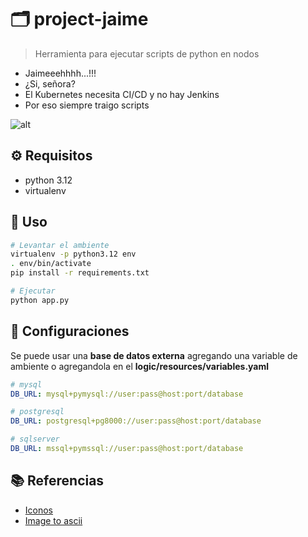 # :card_index_dividers: project-jaime

> Herramienta para ejecutar scripts de python en nodos

- Jaimeeehhhh...!!!
- ¿Si, señora?
- El Kubernetes necesita CI/CD y no hay Jenkins
- Por eso siempre traigo scripts

![alt](img/logo.png)

## :gear: Requisitos

- python 3.12
- virtualenv

## :tada: Uso

```bash
# Levantar el ambiente
virtualenv -p python3.12 env
. env/bin/activate
pip install -r requirements.txt

# Ejecutar
python app.py
```

## :hammer: Configuraciones

Se puede usar una **base de datos externa** agregando una variable de ambiente o agregandola en el **logic/resources/variables.yaml**

```yaml
# mysql
DB_URL: mysql+pymysql://user:pass@host:port/database

# postgresql
DB_URL: postgresql+pg8000://user:pass@host:port/database

# sqlserver
DB_URL: mssql+pymssql://user:pass@host:port/database

```

## :books: Referencias

- [Iconos](https://github.com/ikatyang/emoji-cheat-sheet/blob/master/README.md)
- [Image to ascii](https://www.asciiart.eu/image-to-ascii)
